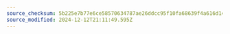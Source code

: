 ```yaml
---
source_checksum: 5b225e7b77e6ce58570634787ae26ddcc95f10fa68639f4a616d14ce2d3bf913
source_modified: 2024-12-12T21:11:49.595Z
---
```


